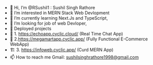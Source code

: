 - 👋 Hi, I’m @RSushil1 : Sushil Singh Rathore
- 👀 I’m interested in MERN Stack Web Devlopment
- 🌱 I’m currently learning Next.Js and TypeScript,
- 💞️ I’m looking for job of web Devloper,
-  🚀 Deployed projects
- 📩 1. https://echoapp.cyclic.cloud/  (Real Time Chat App)
-  🛒 2.https://megamartapp.cyclic.app/  (Fully Functional E-Commerce WebApp)
- 🏗 3. https://infoweb.cyclic.app/   (Curd MERN App)
- 📫 How to reach me Gmail: sushilsinghrathore1998@gmail.com

<!---
RSushil1/RSushil1 is a ✨ special ✨ repository because its `README.md` (this file) appears on your GitHub profile.
You can click the Preview link to take a look at your changes.
--->
